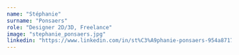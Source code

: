 ```yaml
---
name: "Stéphanie"
surname: "Ponsaers"
role: "Designer 2D/3D, Freelance"
image: "stephanie_ponsaers.jpg"
linkedin: "https://www.linkedin.com/in/st%C3%A9phanie-ponsaers-954a87172"
---
```

